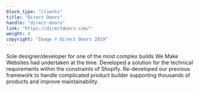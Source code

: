 ```yaml
---
block_type: "clients"
title: "Direct Doors"
handle: "direct-doors"
link: "https://directdoors.com/"
weight: 4
copyright: "Image © Direct Doors 2019"
---
```


Sole designer/developer for one of the most complex builds We Make Websites had undertaken at the time. Developed a solution for the technical requirements within the constraints of Shopify. Re-developed our previous framework to handle complicated product builder supporting thousands of products and improve maintainability.
